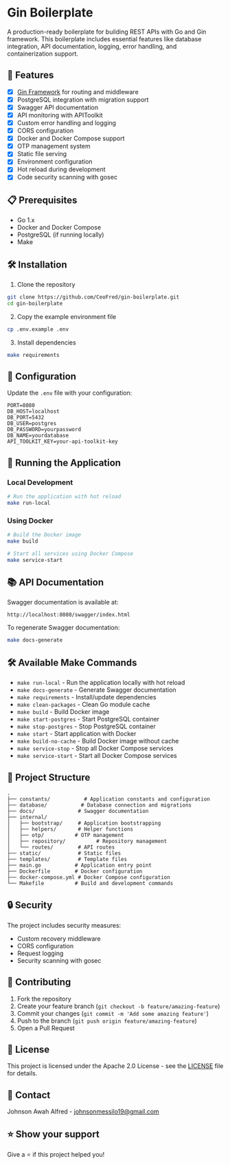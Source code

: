 # Gin Boilerplate

A production-ready boilerplate for building REST APIs with Go and Gin framework. This boilerplate includes essential features like database integration, API documentation, logging, error handling, and containerization support.

## 🚀 Features

- [x] [Gin Framework](https://github.com/gin-gonic/gin) for routing and middleware
- [x] PostgreSQL integration with migration support
- [x] Swagger API documentation
- [x] API monitoring with APIToolkit
- [x] Custom error handling and logging
- [x] CORS configuration
- [x] Docker and Docker Compose support
- [x] OTP management system
- [x] Static file serving
- [x] Environment configuration
- [x] Hot reload during development
- [x] Code security scanning with gosec

## 📋 Prerequisites

- Go 1.x
- Docker and Docker Compose
- PostgreSQL (if running locally)
- Make

## 🛠️ Installation

1. Clone the repository
```bash
git clone https://github.com/CeoFred/gin-boilerplate.git
cd gin-boilerplate
```

2. Copy the example environment file
```bash
cp .env.example .env
```

3. Install dependencies
```bash
make requirements
```

## 🔧 Configuration

Update the `.env` file with your configuration:

```env
PORT=8080
DB_HOST=localhost
DB_PORT=5432
DB_USER=postgres
DB_PASSWORD=yourpassword
DB_NAME=yourdatabase
API_TOOLKIT_KEY=your-api-toolkit-key
```

## 🚀 Running the Application

### Local Development

```bash
# Run the application with hot reload
make run-local
```

### Using Docker

```bash
# Build the Docker image
make build

# Start all services using Docker Compose
make service-start
```

## 📚 API Documentation

Swagger documentation is available at:
```
http://localhost:8080/swagger/index.html
```

To regenerate Swagger documentation:
```bash
make docs-generate
```

## 🛠️ Available Make Commands

- `make run-local` - Run the application locally with hot reload
- `make docs-generate` - Generate Swagger documentation
- `make requirements` - Install/update dependencies
- `make clean-packages` - Clean Go module cache
- `make build` - Build Docker image
- `make start-postgres` - Start PostgreSQL container
- `make stop-postgres` - Stop PostgreSQL container
- `make start` - Start application with Docker
- `make build-no-cache` - Build Docker image without cache
- `make service-stop` - Stop all Docker Compose services
- `make service-start` - Start all Docker Compose services

## 📁 Project Structure

```
.
├── constants/           # Application constants and configuration
├── database/           # Database connection and migrations
├── docs/              # Swagger documentation
├── internal/
│   ├── bootstrap/     # Application bootstrapping
│   ├── helpers/       # Helper functions
│   ├── otp/          # OTP management
│   ├── repository/          # Repository management
│   └── routes/        # API routes
├── static/            # Static files
├── templates/         # Template files
├── main.go           # Application entry point
├── Dockerfile        # Docker configuration
├── docker-compose.yml # Docker Compose configuration
└── Makefile          # Build and development commands
```

## 🔒 Security

The project includes security measures:
- Custom recovery middleware
- CORS configuration
- Request logging
- Security scanning with gosec

## 🤝 Contributing

1. Fork the repository
2. Create your feature branch (`git checkout -b feature/amazing-feature`)
3. Commit your changes (`git commit -m 'Add some amazing feature'`)
4. Push to the branch (`git push origin feature/amazing-feature`)
5. Open a Pull Request

## 📝 License

This project is licensed under the Apache 2.0 License - see the [LICENSE](LICENSE) file for details.

## 👤 Contact

Johnson Awah Alfred - [johnsonmessilo19@gmail.com](mailto:johnsonmessilo19@gmail.com)

## ⭐️ Show your support

Give a ⭐️ if this project helped you!
